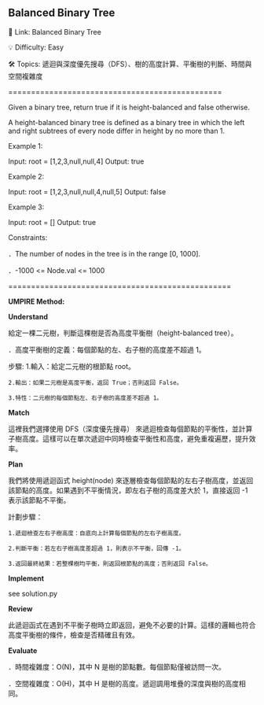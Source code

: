 **Balanced Binary Tree**
-
🔗 Link: Balanced Binary Tree

💡 Difficulty: Easy

🛠️ Topics: 遞迴與深度優先搜尋（DFS）、樹的高度計算、平衡樹的判斷、時間與空間複雜度

===============================================

Given a binary tree, return true if it is height-balanced and false otherwise.

A height-balanced binary tree is defined as a binary tree in which the left and right subtrees of every node differ in height by no more than 1.

Example 1:

Input: root = [1,2,3,null,null,4]
Output: true

Example 2:

Input: root = [1,2,3,null,null,4,null,5]
Output: false

Example 3:

Input: root = []
Output: true

Constraints:

．The number of nodes in the tree is in the range [0, 1000].

．-1000 <= Node.val <= 1000

=================================================

**UMPIRE Method:**

**Understand**

給定一棵二元樹，判斷這棵樹是否為高度平衡樹（height-balanced tree）。

．高度平衡樹的定義：每個節點的左、右子樹的高度差不超過 1。

步驟:
    1.輸入：給定二元樹的根節點 root。
    
    2.輸出：如果二元樹是高度平衡，返回 True；否則返回 False。
    
    3.特性：二元樹的每個節點左、右子樹的高度差不超過 1。

**Match**

這裡我們選擇使用 DFS（深度優先搜尋） 來遞迴檢查每個節點的平衡性，並計算子樹高度。這樣可以在單次遞迴中同時檢查平衡性和高度，避免重複遍歷，提升效率。

**Plan**

我們將使用遞迴函式 height(node) 來逐層檢查每個節點的左右子樹高度，並返回該節點的高度。如果遇到不平衡情況，即左右子樹的高度差大於 1，直接返回 -1 表示該節點不平衡。

計劃步驟：

    1.遞迴檢查左右子樹高度：自底向上計算每個節點的左右子樹高度。
    
    2.判斷平衡：若左右子樹高度差超過 1，則表示不平衡，回傳 -1。
    
    3.返回最終結果：若整棵樹均平衡，則返回根節點的高度；否則返回 False。

**Implement**

see solution.py

**Review**

此遞迴函式在遇到不平衡子樹時立即返回，避免不必要的計算。這樣的邏輯也符合高度平衡樹的條件，檢查是否精確且有效。

**Evaluate**

．時間複雜度：O(N)，其中 N 是樹的節點數。每個節點僅被訪問一次。

．空間複雜度：O(H)，其中 H 是樹的高度。遞迴調用堆疊的深度與樹的高度相同。




